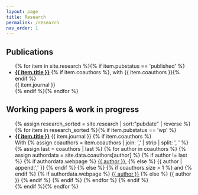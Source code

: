 ```yaml
---
layout: page
title: Research
permalink: /research
nav_order: 1
---
```


## Publications

<div id="research">
<ul class="ul-research">
  {% for item in site.research %}{% if item.pubstatus == 'published' %}
    <li>
    <b><a href="{{ item.url }}">{{ item.title }}</a></b>
    {% if item.coauthors %}, with {{ item.coauthors }}{% endif %}<br/>
    {{ item.journal }}
    </li>
  {% endif %}{% endfor %}
</ul>
</div>


## Working papers & work in progress

<div id="research">
<ul class="ul-research">
  {% assign research_sorted = site.research | sort:"pubdate" | reverse %}
  {% for item in research_sorted %}{% if item.pubstatus == 'wp' %}
    <li>
      <b><a href="{{ item.url }}">{{ item.title }}</a></b>
      {{ item.journal }}
      {% if item.coauthors %}
        <br/>With
        {% assign coauthors = item.coauthors | join: ',' | strip | split: ', ' %}
        {% assign last = coauthors | last %}
        {% for author in coauthors %}
          {% assign authordata = site.data.coauthors[author] %}
          {% if author != last %}
            {% if authordata.webpage %}
              <a href="{{ authordata.webpage }}">{{ author }}</a>,
            {% else %}
              {{ author | append:',' }}
            {% endif %}
          {% else %}
          {% if coauthors.size > 1 %}
            and
          {% endif %}
            {% if authordata.webpage %}
              <a href="{{ authordata.webpage }}">{{ author }}</a>
            {% else %}
              {{ author }}
            {% endif %}
          {% endif %}
        {% endfor %}
      {% endif %}
    </li>
    {% endif %}{% endfor %}
</ul>
</div>
